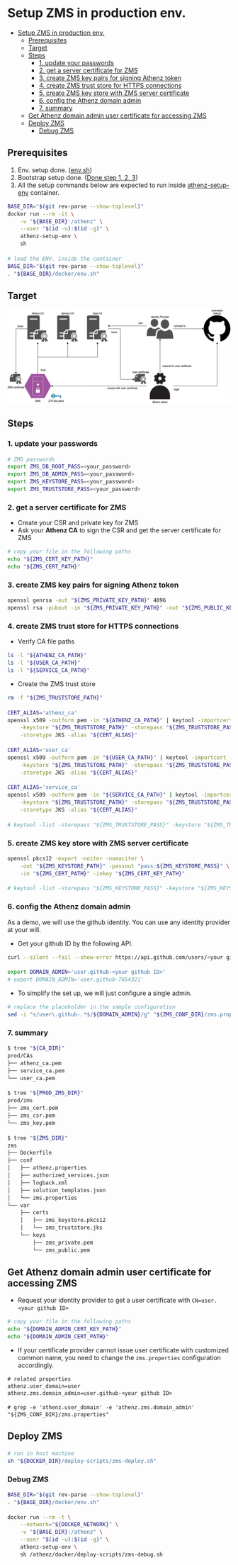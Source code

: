 <a id="markdown-setup-zms-in-production-env" name="setup-zms-in-production-env"></a>
# Setup ZMS in production env.

<!-- TOC -->

- [Setup ZMS in production env.](#setup-zms-in-production-env)
    - [Prerequisites](#prerequisites)
    - [Target](#target)
    - [Steps](#steps)
        - [1. update your passwords](#1-update-your-passwords)
        - [2. get a server certificate for ZMS](#2-get-a-server-certificate-for-zms)
        - [3. create ZMS key pairs for signing Athenz token](#3-create-zms-key-pairs-for-signing-athenz-token)
        - [4. create ZMS trust store for HTTPS connections](#4-create-zms-trust-store-for-https-connections)
        - [5. create ZMS key store with ZMS server certificate](#5-create-zms-key-store-with-zms-server-certificate)
        - [6. config the Athenz domain admin](#6-config-the-athenz-domain-admin)
        - [7. summary](#7-summary)
    - [Get Athenz domain admin user certificate for accessing ZMS](#get-athenz-domain-admin-user-certificate-for-accessing-zms)
    - [Deploy ZMS](#deploy-zms)
        - [Debug ZMS](#debug-zms)

<!-- /TOC -->

<a id="markdown-prerequisites" name="prerequisites"></a>
## Prerequisites

1. Env. setup done. ([env.sh](../env.sh))
1. Bootstrap setup done. ([Done step 1, 2, 3](./Athenz-bootstrap.md#bootstrap-steps))
1. All the setup commands below are expected to run inside [athenz-setup-env](../setup-scripts/Dockerfile) container.
```bash
BASE_DIR="$(git rev-parse --show-toplevel)"
docker run --rm -it \
    -v "${BASE_DIR}:/athenz" \
    --user "$(id -u):$(id -g)" \
    athenz-setup-env \
    sh

# load the ENV. inside the container
BASE_DIR="$(git rev-parse --show-toplevel)"
. "${BASE_DIR}/docker/env.sh"
```

<a id="markdown-target" name="target"></a>
## Target

![ZMS-setup](./images/ZMS-setup.png)

<a id="markdown-steps" name="steps"></a>
## Steps

<a id="markdown-1-update-your-passwords" name="1-update-your-passwords"></a>
### 1. update your passwords

```bash
# ZMS passwords
export ZMS_DB_ROOT_PASS=<your_password>
export ZMS_DB_ADMIN_PASS=<your_password>
export ZMS_KEYSTORE_PASS=<your_password>
export ZMS_TRUSTSTORE_PASS=<your_password>
```

<a id="markdown-2-get-a-server-certificate-for-zms" name="2-get-a-server-certificate-for-zms"></a>
### 2. get a server certificate for ZMS

- Create your CSR and private key for ZMS
- Ask your **Athenz CA** to sign the CSR and get the server certificate for ZMS
```bash
# copy your file in the following paths
echo "${ZMS_CERT_KEY_PATH}"
echo "${ZMS_CERT_PATH}"
```

<a id="markdown-3-create-zms-key-pairs-for-signing-athenz-token" name="3-create-zms-key-pairs-for-signing-athenz-token"></a>
### 3. create ZMS key pairs for signing Athenz token

```bash
openssl genrsa -out "${ZMS_PRIVATE_KEY_PATH}" 4096
openssl rsa -pubout -in "${ZMS_PRIVATE_KEY_PATH}" -out "${ZMS_PUBLIC_KEY_PATH}"
```

<a id="markdown-4-create-zms-trust-store-for-https-connections" name="4-create-zms-trust-store-for-https-connections"></a>
### 4. create ZMS trust store for HTTPS connections

- Verify CA file paths
```bash
ls -l "${ATHENZ_CA_PATH}"
ls -l "${USER_CA_PATH}"
ls -l "${SERVICE_CA_PATH}"
```
- Create the ZMS trust store
```bash
rm -f "${ZMS_TRUSTSTORE_PATH}"

CERT_ALIAS='athenz_ca'
openssl x509 -outform pem -in "${ATHENZ_CA_PATH}" | keytool -importcert -noprompt \
    -keystore "${ZMS_TRUSTSTORE_PATH}" -storepass "${ZMS_TRUSTSTORE_PASS}" \
    -storetype JKS -alias "${CERT_ALIAS}"

CERT_ALIAS='user_ca'
openssl x509 -outform pem -in "${USER_CA_PATH}" | keytool -importcert -noprompt \
    -keystore "${ZMS_TRUSTSTORE_PATH}" -storepass "${ZMS_TRUSTSTORE_PASS}" \
    -storetype JKS -alias "${CERT_ALIAS}"

CERT_ALIAS='service_ca'
openssl x509 -outform pem -in "${SERVICE_CA_PATH}" | keytool -importcert -noprompt \
    -keystore "${ZMS_TRUSTSTORE_PATH}" -storepass "${ZMS_TRUSTSTORE_PASS}" \
    -storetype JKS -alias "${CERT_ALIAS}"

# keytool -list -storepass "${ZMS_TRUSTSTORE_PASS}" -keystore "${ZMS_TRUSTSTORE_PATH}"
```

<a id="markdown-5-create-zms-key-store-with-zms-server-certificate" name="5-create-zms-key-store-with-zms-server-certificate"></a>
### 5. create ZMS key store with ZMS server certificate

```bash
openssl pkcs12 -export -noiter -nomaciter \
    -out "${ZMS_KEYSTORE_PATH}" -passout "pass:${ZMS_KEYSTORE_PASS}" \
    -in "${ZMS_CERT_PATH}" -inkey "${ZMS_CERT_KEY_PATH}"

# keytool -list -storepass "${ZMS_KEYSTORE_PASS}" -keystore "${ZMS_KEYSTORE_PATH}"
```

<a id="markdown-6-config-the-athenz-domain-admin" name="6-config-the-athenz-domain-admin"></a>
### 6. config the Athenz domain admin

As a demo, we will use the github identity. You can use any identity provider at your will.

- Get your github ID by the following API.
```bash
curl --silent --fail --show-error https://api.github.com/users/<your github username> | grep '"id":'

export DOMAIN_ADMIN='user.github-<your github ID>'
# export DOMAIN_ADMIN='user.github-7654321'
```
- To simplify the set up, we will just configure a single admin.
```bash
# replace the placeholder in the sample configuration
sed -i "s/user\.github-.*$/${DOMAIN_ADMIN}/g" "${ZMS_CONF_DIR}/zms.properties"
```

<a id="markdown-7-summary" name="7-summary"></a>
### 7. summary

```bash
$ tree "${CA_DIR}"
prod/CAs
├── athenz_ca.pem
├── service_ca.pem
└── user_ca.pem

$ tree "${PROD_ZMS_DIR}"
prod/zms
├── zms_cert.pem
├── zms_csr.pem
└── zms_key.pem

$ tree "${ZMS_DIR}"
zms
├── Dockerfile
├── conf
│   ├── athenz.properties
│   ├── authorized_services.json
│   ├── logback.xml
│   ├── solution_templates.json
│   └── zms.properties
└── var
    ├── certs
    │   ├── zms_keystore.pkcs12
    │   └── zms_truststore.jks
    └── keys
        ├── zms_private.pem
        └── zms_public.pem
```

<a id="markdown-get-athenz-domain-admin-user-certificate-for-accessing-zms" name="get-athenz-domain-admin-user-certificate-for-accessing-zms"></a>
## Get Athenz domain admin user certificate for accessing ZMS

- Request your identity provider to get a user certificate with `CN=user.<your github ID>`
```bash
# copy your file in the following paths
echo "${DOMAIN_ADMIN_CERT_KEY_PATH}"
echo "${DOMAIN_ADMIN_CERT_PATH}"
```

- If your certificate provider cannot issue user certificate with customized common name, you need to change the `zms.properties` configuration accordingly.
```properties
# related properties
athenz.user_domain=user
athenz.zms.domain_admin=user.github-<your github ID>

# grep -e 'athenz.user_domain' -e 'athenz.zms.domain_admin' "${ZMS_CONF_DIR}/zms.properties"
```

<a id="markdown-deploy-zms" name="deploy-zms"></a>
## Deploy ZMS

```bash
# run in host machine
sh "${DOCKER_DIR}/deploy-scripts/zms-deploy.sh"
```

<a id="markdown-debug-zms" name="debug-zms"></a>
### Debug ZMS

```bash
BASE_DIR="$(git rev-parse --show-toplevel)"
. "${BASE_DIR}/docker/env.sh"

docker run --rm -t \
    --network="${DOCKER_NETWORK}" \
    -v "${BASE_DIR}:/athenz" \
    --user "$(id -u):$(id -g)" \
    athenz-setup-env \
    sh /athenz/docker/deploy-scripts/zms-debug.sh
```
